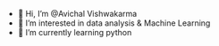 - 👋 Hi, I’m @Avichal Vishwakarma
- 👀 I’m interested in data analysis & Machine Learning
- 🌱 I’m currently learning python
<!---
AvichalV/AvichalV is a ✨ special ✨ repository because its `README.md` (this file) appears on your GitHub profile.
You can click the Preview link to take a look at your changes.
--->
